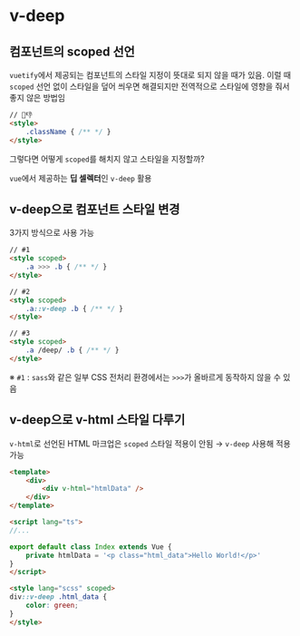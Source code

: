 # v-deep

## 컴포넌트의 scoped 선언
`vuetify`에서 제공되는 컴포넌트의 스타일 지정이 뜻대로 되지 않을 때가 있음. 이럴 때 `scoped` 선언 없이 스타일을 덮어 씌우면 해결되지만 전역적으로 스타일에 영향을 줘서 좋지 않은 방법임

```html
// 🤨👎
<style>
    .className { /** */ }
</style>
```
그렇다면 어떻게 `scoped`를 해치지 않고 스타일을 지정할까?  

`vue`에서 제공하는 **딥 셀렉터**인 `v-deep` 활용

## v-deep으로 컴포넌트 스타일 변경
3가지 방식으로 사용 가능

```html
// #1
<style scoped>
    .a >>> .b { /** */ }
</style>

// #2
<style scoped>
    .a::v-deep .b { /** */ }
</style>

// #3
<style scoped>
    .a /deep/ .b { /** */ }
</style>
```

※ `#1` : `sass`와 같은 일부 CSS 전처리 환경에서는 `>>>`가 올바르게 동작하지 않을 수 있음  

## v-deep으로 v-html 스타일 다루기
`v-html`로 선언된 HTML 마크업은 `scoped` 스타일 적용이 안됨 → `v-deep` 사용해 적용 가능  

```html
<template>
    <div>
        <div v-html="htmlData" />
    </div>
</template>

<script lang="ts">
//...

export default class Index extends Vue {
    private htmlData = '<p class="html_data">Hello World!</p>'
}
</script>

<style lang="scss" scoped>
div::v-deep .html_data {
    color: green;
}
</style>
```
